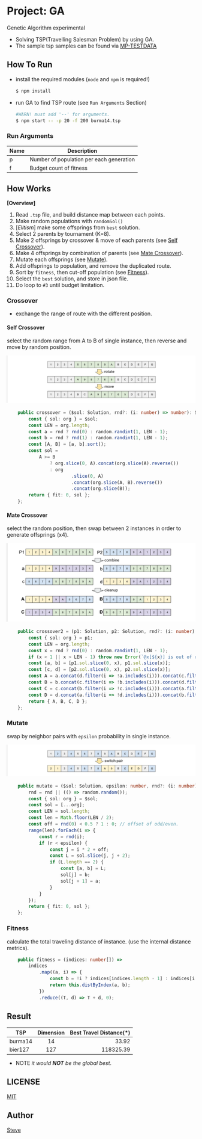 # Project: GA

Genetic Algorithm experimental

- Solving TSP(Travelling Salesman Problem) by using GA.
- The sample tsp samples can be found via [MP-TESTDATA](http://elib.zib.de/pub/mp-testdata/tsp/tsplib/tsp/index.html)


## How To Run

* install the required modules  (`node` and `npm` is required!)

    ```sh
    $ npm install
    ```

* run GA to find TSP route (see `Run Arguments` Section)

    ```sh
    #WARN! must add '--' for arguments.
    $ npm start -- -p 20 -f 200 burma14.tsp
    ```


### Run Arguments

| Name      | Description |
|--         |--  |
| p         | Number of population per each generation |
| f         | Budget count of fitness |


## How Works

**[Overview]**

1. Read `.tsp` file, and build distance map between each points.
1. Make random populations with `randomSol()`
1. [_Elitism_] make some offsprings from `best` solution.
1. Select 2 parents by tournament (K=8).
1. Make 2 offsprings by crossover & move of each parents (see [Self Crossover](#self-crossover)).
1. Make 4 offsprings by combination of parents (see [Mate Crossover](#mate-crossover)).
1. Mutate each offsprings (see [Mutate](#mutate)).
1. Add offsprings to population, and remove the duplicated route.
1. Sort by `fitness`, then cut-off population (see [Fitness](#fitness)).
1. Select the `best` solution, and store in json file.
1. Do loop to `#3` until budget limitation.


### Crossover

- exchange the range of route with the different position.


#### Self Crossover

select the random range from A to B of single instance, then reverse and move by random position.

![](assets/crossover.png)

```ts
    public crossover = ($sol: Solution, rnd?: (i: number) => number): Solution => {
        const { sol: org } = $sol;
        const LEN = org.length;
        const a = rnd ? rnd(0) : random.randint(1, LEN - 1);
        const b = rnd ? rnd(1) : random.randint(1, LEN - 1);
        const [A, B] = [a, b].sort();
        const sol =
            A >= B
                ? org.slice(0, A).concat(org.slice(A).reverse())
                : org
                        .slice(0, A)
                        .concat(org.slice(A, B).reverse())
                        .concat(org.slice(B));
        return { fit: 0, sol };
    };
```


#### Mate Crossover

select the random position, then swap between 2 instances in order to generate offsprings (x4).

![](assets/crossover2a.png)


```ts
    public crossover2 = (p1: Solution, p2: Solution, rnd?: (i: number) => number) => {
        const { sol: org } = p1;
        const LEN = org.length;
        const x = rnd ? rnd(0) : random.randint(1, LEN - 1);
        if (x < 1 || x > LEN - 1) throw new Error(`@x[${x}] is out of range[1,${LEN - 1}]`);
        const [a, b] = [p1.sol.slice(0, x), p1.sol.slice(x)];
        const [c, d] = [p2.sol.slice(0, x), p2.sol.slice(x)];
        const A = a.concat(d.filter(i => !a.includes(i))).concat(c.filter(i => !a.includes(i)));
        const B = b.concat(c.filter(i => !b.includes(i))).concat(d.filter(i => !b.includes(i)));
        const C = c.concat(b.filter(i => !c.includes(i))).concat(a.filter(i => !c.includes(i)));
        const D = d.concat(a.filter(i => !d.includes(i))).concat(b.filter(i => !d.includes(i)));
        return { A, B, C, D };
    };
```

### Mutate

swap by neighbor pairs with `epsilon` probability in single instance.

![](assets/mutate.png)

```ts
    public mutate = ($sol: Solution, epsilon: number, rnd?: (i: number) => number): Solution => {
        rnd = rnd || (() => random.random());
        const { sol: org } = $sol;
        const sol = [...org];
        const LEN = sol.length;
        const len = Math.floor(LEN / 2);
        const off = rnd(0) < 0.5 ? 1 : 0; // offset of odd/even.
        range(len).forEach(i => {
            const r = rnd(i);
            if (r < epsilon) {
                const j = i * 2 + off;
                const L = sol.slice(j, j + 2);
                if (L.length == 2) {
                    const [a, b] = L;
                    sol[j] = b;
                    sol[j + 1] = a;
                }
            }
        });
        return { fit: 0, sol };
    };
```

### Fitness

calculate the total traveling distance of instance. (use the internal distance metrics).

```ts
    public fitness = (indices: number[]) =>
        indices
            .map((a, i) => {
                const b = !i ? indices[indices.length - 1] : indices[i - 1]; //! point to the very first node if is last.
                return this.distByIndex(a, b);
            })
            .reduce((T, d) => T + d, 0);
```

## Result


| TSP       | Dimension | Best Travel Distance(*) |
| ---       |   :---:   |          ---: |
| burma14   | 14        | 33.92         |
| bier127   | 127       | 118325.39     |

* NOTE _it would **NOT** be the global best_.


## LICENSE

[MIT](http://opensource.org/licenses/MIT)


## Author

[Steve](steve@lemoncloud.io)
